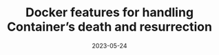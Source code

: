 ---
category:
- .nan
date: 2023-05-24
keyword_suggestion: fastapi xray
post_inspiration: https://sreeninet.wordpress.com/2017/08/15/docker-features-for-handling-containers-death-and-resurrection/
silot_terms: docker containers
title: Docker features for handling Container’s death and resurrection
---
